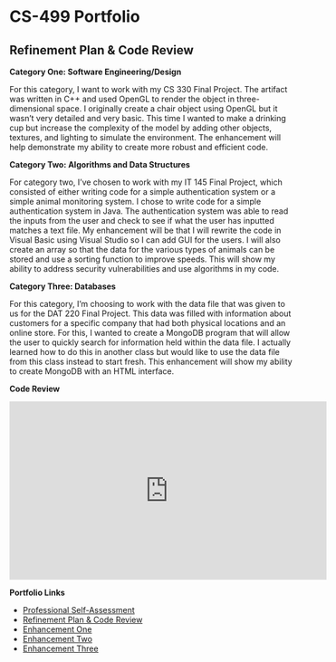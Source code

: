 # CS-499 Portfolio

## Refinement Plan & Code Review

**Category One: Software Engineering/Design**

For this category, I want to work with my CS 330 Final Project. The artifact was written in C++ and used OpenGL to render the object in three-dimensional space. I originally create a chair object using OpenGL but it wasn’t very detailed and very basic. This time I wanted to make a drinking cup but increase the complexity of the model by adding other objects, textures, and lighting to simulate the environment. The enhancement will help demonstrate my ability to create more robust and efficient code.

**Category Two: Algorithms and Data Structures**

For category two, I’ve chosen to work with my IT 145 Final Project, which consisted of either writing code for a simple authentication system or a simple animal monitoring system. I chose to write code for a simple authentication system in Java. The authentication system was able to read the inputs from the user and check to see if what the user has inputted matches a text file. My enhancement will be that I will rewrite the code in Visual Basic using Visual Studio so I can add GUI for the users. I will also create an array so that the data for the various types of animals can be stored and use a sorting function to improve speeds. This will show my ability to address security vulnerabilities and use algorithms in my code. 

**Category Three: Databases**

For this category, I’m choosing to work with the data file that was given to us for the DAT 220 Final Project. This data was filled with information about customers for a specific company that had both physical locations and an online store. For this, I wanted to create a MongoDB program that will allow the user to quickly search for information held within the data file. I actually learned how to do this in another class but would like to use the data file from this class instead to start fresh. This enhancement will show my ability to create MongoDB with an HTML interface.

**Code Review**
<div align="center">
  <iframe 
        width="560" 
        height="315" 
        src="https://www.youtube.com/embed/3RbNWAsosDY" 
        frameborder="0" 
        allow="autoplay; encrypted-media" 
        allowfullscreen="">
  </iframe>
</div>

**Portfolio Links**<br>
* [Professional Self-Assessment](https://github.com/rdiaz053/CS-499/blob/gh-pages/index.html)<br>
* [Refinement Plan & Code Review](https://github.com/rdiaz053/CS-499/blob/gh-pages/CodeReview.html)<br>
* [Enhancement One](https://github.com/rdiaz053/CS-499/blob/gh-pages/EnhancementOne.html)<br>
* [Enhancement Two](https://github.com/rdiaz053/CS-499/blob/gh-pages/EnhancementTwo.html)<br>
* [Enhancement Three](https://github.com/rdiaz053/CS-499/blob/gh-pages/EnhancementThree.html)

